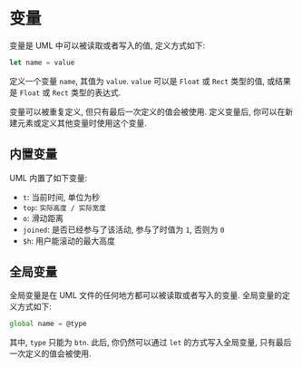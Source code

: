 # 变量

变量是 UML 中可以被读取或者写入的值, 定义方式如下: 

```js
let name = value
```

定义一个变量 `name`, 其值为 `value`. `value` 可以是 `Float` 或 `Rect` 类型的值, 或结果是 `Float` 或 `Rect` 类型的表达式. 

变量可以被重复定义, 但只有最后一次定义的值会被使用. 定义变量后, 你可以在新建元素或定义其他变量时使用这个变量. 

## 内置变量

UML 内置了如下变量: 

- `t`: 当前时间, 单位为秒
- `top`: `实际高度 / 实际宽度`
- `o`: 滑动距离
- `joined`: 是否已经参与了该活动, 参与了时值为 `1`, 否则为 `0`
- `$h`: 用户能滚动的最大高度

## 全局变量

全局变量是在 UML 文件的任何地方都可以被读取或者写入的变量. 全局变量的定义方式如下: 

```js
global name = @type
```

其中, `type` 只能为 `btn`. 此后, 你仍然可以通过 `let` 的方式写入全局变量, 只有最后一次定义的值会被使用. 
